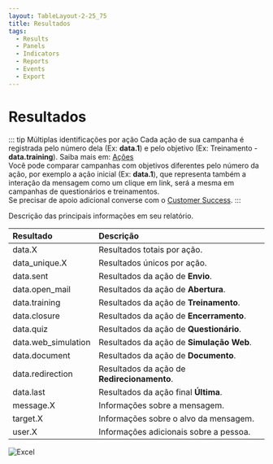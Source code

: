 ```yaml
---
layout: TableLayout-2-25_75
title: Resultados
tags:
  - Results
  - Panels
  - Indicators
  - Reports
  - Events
  - Export
---
```

# Resultados

::: tip Múltiplas identificações por ação
Cada ação de sua campanha é registrada pelo número dela (Ex: **data.1**) e pelo objetivo (Ex: Treinamento - **data.training**). Saiba mais em: [Ações](../actions)<br>
Você pode comparar campanhas com objetivos diferentes pelo número da ação, por exemplo a ação inicial (Ex: **data.1**), que representa também a interação da mensagem como um clique em link, será a mesma em campanhas de questionários e treinamentos.<br>
Se precisar de apoio adicional converse com o [Customer Success](mailto:cs@phishx.io).
:::

Descrição das principais informações em seu relatório.

| Resultado | Descrição |
| :--- | :--- |
| data.X | Resultados totais por ação. |
| data_unique.X | Resultados únicos por ação. |
| data.sent | Resultados da ação de **Envio**. |
| data.open_mail | Resultados da ação de **Abertura**. |
| data.training | Resultados da ação de **Treinamento**. |
| data.closure | Resultados da ação de **Encerramento**. |
| data.quiz | Resultados da ação de **Questionário**. |
| data.web_simulation | Resultados da ação de **Simulação Web**. |
| data.document | Resultados da ação de **Documento**. |
| data.redirection | Resultados da ação de **Redirecionamento**. |
| data.last | Resultados da ação final **Última**. |
| message.X | Informações sobre a mensagem. |
| target.X | Informações sobre o alvo da mensagem. |
| user.X | Informações adicionais sobre a pessoa. |

   ![Excel](https://cdn.phishx.io/phishx-docs/images/phishx_results_excel_01.webp)
